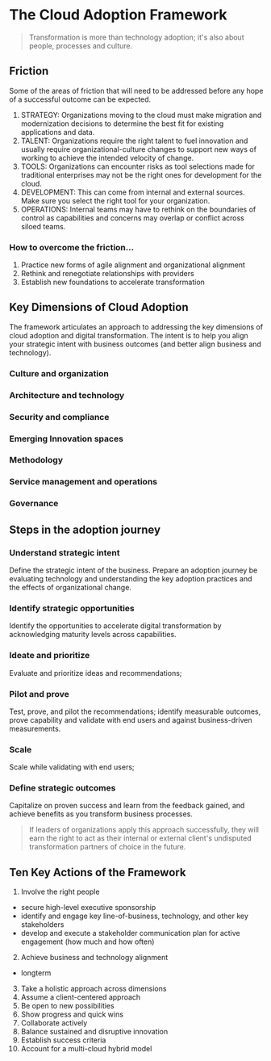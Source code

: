 # The Cloud Adoption Framework
> Transformation is more than technology adoption; it's also about people, processes and culture.

##  Friction
Some of the areas of friction that will need to be addressed before any hope of a successful outcome can be expected.
1. STRATEGY: Organizations moving to the cloud must make migration and modernization decisions to determine the best fit for existing applications and data.
2. TALENT: Organizations require the right talent to fuel innovation and usually require organizational-culture changes to support new ways of working to achieve the intended velocity of change.
3. TOOLS: Organizations can encounter risks as tool selections made for traditional enterprises may not be the right ones for development for the cloud.
4. DEVELOPMENT: This can come from internal and external sources. Make sure you select the right tool for your organization.
5. OPERATIONS: Internal teams may have to rethink on the boundaries of control as capabilities and concerns may overlap or conflict across siloed teams.

### How to overcome the friction...
1. Practice new forms of agile alignment and organizational alignment
2. Rethink and renegotiate relationships with providers
3. Establish new foundations to accelerate transformation

## Key Dimensions of Cloud Adoption
The framework articulates an approach to addressing the key dimensions of cloud adoption and digital transformation. The intent is to help you align your strategic intent with business outcomes (and better align business and technology).

### Culture and organization
### Architecture and technology
### Security and compliance
### Emerging Innovation spaces
### Methodology
### Service management and operations
### Governance

## Steps in the adoption journey
### Understand strategic intent
Define the strategic intent of the business. Prepare an adoption journey be evaluating technology and understanding the key adoption practices and the effects of organizational change.
### Identify strategic opportunities
Identify the opportunities to accelerate digital transformation by acknowledging maturity levels across capabilities.
### Ideate and prioritize
Evaluate and prioritize ideas and recommendations;
### Pilot and prove
Test, prove, and pilot the recommendations; identify measurable outcomes, prove capability and validate with end users and against business-driven measurements.
### Scale
Scale while validating with end users; 
### Define strategic outcomes
Capitalize on proven success and learn from the feedback gained, and achieve benefits as you transform business processes.

> If leaders of organizations apply this approach successfully, they will earn the right to act as their internal or external client's undisputed transformation partners of choice in the future.

## Ten Key Actions of the Framework

1. Involve the right people
- secure high-level executive sponsorship
- identify and engage key line-of-business, technology, and other key stakeholders
- develop and execute a stakeholder communication plan for active engagement (how much and how often)
2. Achieve business and technology alignment
- longterm 
3. Take a holistic approach across dimensions
4. Assume a client-centered approach
5. Be open to new possibilities
6. Show progress and quick wins
7. Collaborate actively
8. Balance sustained and disruptive innovation
9. Establish success criteria
10. Account for a multi-cloud hybrid model
 
<!--stackedit_data:
eyJoaXN0b3J5IjpbMjAwNDE2OTY0LDE3NzA4MzU5MTcsLTEzMj
g3ODY5MDMsMTgxNzQ3Nzg1OSwtMTQwMTg4NzU3MywtMTE0MjI2
NjUyNV19
-->